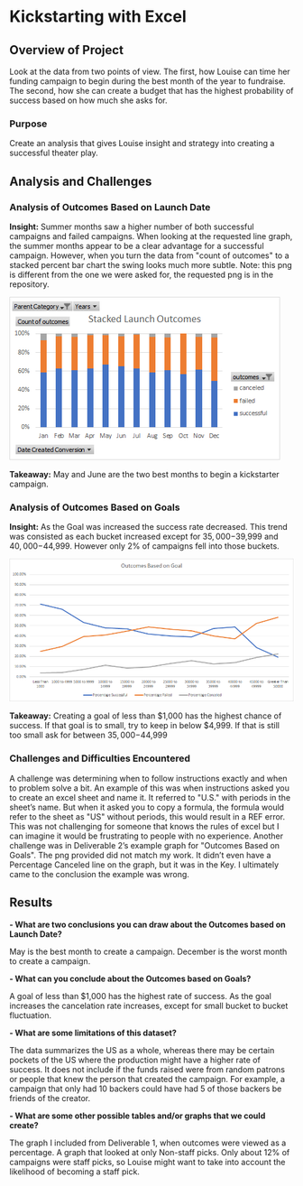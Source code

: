 # Kickstarting with Excel

## Overview of Project
Look at the data from two points of view. The first, how Louise can time her funding campaign to begin during the best month of the year to fundraise. The second, how she can create a budget that has the highest probability of success based on how much she asks for.
### Purpose
Create an analysis that gives Louise insight and strategy into creating a successful theater play.
## Analysis and Challenges
### Analysis of Outcomes Based on Launch Date
**Insight:** Summer months saw a higher number of both successful campaigns and failed campaigns. When looking at the requested line graph, the summer months appear to be a clear advantage for a successful campaign. However, when you turn the data from "count of outcomes" to a stacked percent bar chart the swing looks much more subtle. Note: this png is different from the one we were asked for, the requested png is in the repository.

![stacked_launch_outcomes](https://github.com/charlieburd/kickstarter-analysis/blob/master/stacked_launch_outcomes.png)

**Takeaway:** May and June are the two best months to begin a kickstarter campaign. 
### Analysis of Outcomes Based on Goals
**Insight:** As the Goal was increased the success rate decreased. This trend was consisted as each bucket increased except for $35,000-$39,999 and $40,000-$44,999. However only 2% of campaigns fell into those buckets.

![stacked_launch_outcomes](https://github.com/charlieburd/kickstarter-analysis/blob/master/Outcomes_vs_Goals.png)

**Takeaway:** Creating a goal of less than $1,000 has the highest chance of success. If that goal is to small, try to keep in below $4,999. If that is still too small ask for between $35,000-$44,999
### Challenges and Difficulties Encountered
A challenge was determining when to follow instructions exactly and when to problem solve a bit. An example of this was when instructions asked you to create an excel sheet and name it. It referred to "U.S." with periods in the sheet’s name. But when it asked you to copy a formula, the formula would refer to the sheet as "US" without periods, this would result in a REF error. This was not challenging for someone that knows the rules of excel but I can imagine it would be frustrating to people with no experience.
Another challenge was in Deliverable 2’s example graph for "Outcomes Based on Goals". The png provided did not match my work. It didn’t even have a Percentage Canceled line on the graph, but it was in the Key. I ultimately came to the conclusion the example was wrong.
## Results
**- What are two conclusions you can draw about the Outcomes based on Launch Date?**

May is the best month to create a campaign. December is the worst month to create a campaign.

**- What can you conclude about the Outcomes based on Goals?**

A goal of less than $1,000 has the highest rate of success. As the goal increases the cancelation rate increases, except for small bucket to bucket fluctuation.

**- What are some limitations of this dataset?**

The data summarizes the US as a whole, whereas there may be certain pockets of the US where the production might have a higher rate of success. It does not include if the funds raised were from random patrons or people that knew the person that created the campaign. For example, a campaign that only had 10 backers could have had 5 of those backers be friends of the creator.

**- What are some other possible tables and/or graphs that we could create?**

The graph I included from Deliverable 1, when outcomes were viewed as a percentage. A graph that looked at only Non-staff picks. Only about 12% of campaigns were staff picks, so Louise might want to take into account the likelihood of becoming a staff pick.
